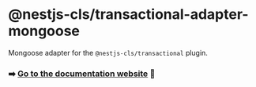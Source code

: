 # @nestjs-cls/transactional-adapter-mongoose

Mongoose adapter for the `@nestjs-cls/transactional` plugin.

### ➡️ [Go to the documentation website](https://papooch.github.io/nestjs-cls/plugins/available-plugins/transactional/mongoose-adapter) 📖
